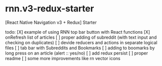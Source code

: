 # rnn.v3-redux-starter
 [React Native Navigation v3 + Redux] Starter

todo:
[X] example of using RNN top bar button with React functions
[X] onRefresh list of articles
[ ] proper adding of subreddit (with text input and checking on duplicates)
[ ] devide reducers and actions in separate logical files
[ ] tab bar with Subreddits and Bookmarks
[ ] adding to boomarks by long press on an article (alert :: yes/no)
[ ] add redux persist
[ ] proper readme
[ ] some more improvements like rn vector icons